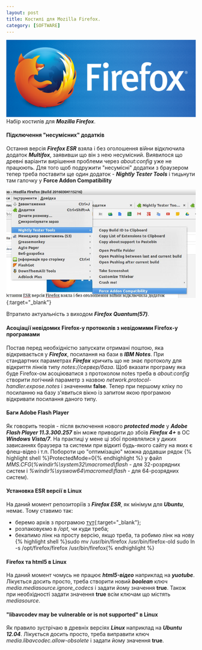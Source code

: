 ```yaml
---
layout: post
title: Костилі для Mozilla Firefox.
category: [SOFTWARE]
---
```

![firefox logo](/assets/media/firefox-logo.png?style=head)  
Набір костилів для ***Mozilla Firefox***.<!--more-->
#### Підключення "несумісних" додатків
Остання версія ***Firefox ESR*** взяла і без оголошення війни відключила додаток ***Multifox***, заявивши що він з нею несумісний. Виявилося що древні варіанти вирішення проблеми через *about:config* уже не працюють. Для того щоб подружити "несумісні" додатки з браузером тепер треба поставити ще один додаток - ***Nightly Tester Tools*** і тицьнути там галочку у **Force Addon Compatibility**

[![Force Addon Compatibility](/assets/media/firefox.jpg?style=blog "Force Addon Compatibility")](/assets/media/firefox.jpg "Force Addon Compatibility"){:target="_blank"}

Втратило актуальність з виходом ***Firefox Quantum(57)***.

#### Асоціації невідомих Firefox-у протоколів з невідомими Firefox-у програмами
Постав перед необхідністю запускати отримані поштою, яка відкривається у ***Firefox***, посилання на бази в ***IBM Notes***. При стандартних параметрах ***Firefox*** кричить що не знає протоколу для відкриття лінків типу *notes://сервер/база*.
Щоб вказати програму яка буде Firefox-ом асоціюватися з протоколом notes треба в *about:config* створити логічний параметр з назвою *network.protocol-handler.expose.notes* і значенням **false**.
Тепер при першому кліку по посиланню на базу з'явиться вікно із запитом якою програмою відкривати посилання даного типу.

#### Баги Adobe Flash Player
Як говорить теорія - після включення нового ***protected mode*** у ***Adobe Flash Player 11.3.300.257*** він може приводити до збоїв ***Firefox 4+*** в ОС ***Windows Vista/7***.
На практиці  у мене ці збої проявлялися у диких зависаннях браузера та системи при відкиті будь-якого сайту на яких є флеш-відео і т.п.
Побороти цю "оптимізацію" можна  додавши рядок
  {% highlight shell %}ProtectedMode=0{% endhighlight %}
у файл *MMS.CFG*(*%windir%\system32\macromed\flash* - для 32-розрядних систем і *%windir%\syswow64\macromed\flash* - для 64-розрядних систем).

#### Установка ESR версії в Linux
На даний момент репозиторіїв з ***Firefox ESR***, як мінімум для ***Ubuntu***, немає. Тому ставимо так:

- беремо архів з програмою [тут](https://www.mozilla.org/en-US/firefox/organizations/all/#en-US "Firefox ESR"){:target="_blank"};
- розпаковуємо в */opt*, чи куди треба;
- бекапимо лінк на просту версію, якщо треба, та робимо лінк на нову
    {% highlight shell %}sudo mv /usr/bin/firefox /usr/bin/firefox-old
sudo ln -s /opt/firefox/firefox /usr/bin/firefox{% endhighlight %}

#### Firefox та html5 в Linux
На даний момент чомусь не працює ***html5-відео*** наприклад на ***yuotube***. Лікується досить просто, треба створити новий ***boolean*** ключ *media.mediasource.ignore_codecs* і задати йому значення **true**. Також при необхідності задати значення **true** всім ключам що містять *mediasource*.

#### "libavcodev may be vulnerable or is not supported" в Linux
Як правило зустрічаю в древніх версіях ***Linux*** наприклад на ***Ubuntu 12.04***. Лікується досить просто, треба виправити ключ *media.libavcodec.allow-obsolete* і задати йому значення **true**.
